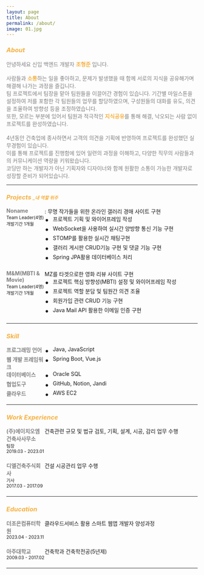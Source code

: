 ```yaml
---
layout: page
title: About
permalink: /about/
image: 01.jpg
---
```


<div style="color:#f6b141;">
    <h3><strong><em>About</em></strong></h3>
</div>
<div style="color: #808080">
안녕하세요 신입 백엔드 개발자 <span style="color: #f6b141"><strong>조형준</strong></span> 입니다.<br><br>
사람들과 <span style="color: #f6b141"><strong>소통</strong></span>하는 일을 좋아하고,  문제가 발생했을 때 함께 서로의 지식을 공유해가며 해결해 나가는 과정을 즐깁니다.<br>
팀 프로젝트에서 팀장을 맡아 팀원들을 이끌어간 경험이 있습니다. 기간별 마일스톤을 설정하여 저를 포함한 각 팀원들의 업무를 할당하였으며, 구성원들의 대화를 유도, 의견을 조율하여 방향성 등을 조정하였습니다.<br>
또한, 모르는 부분에 있어서 팀원과 적극적인 <span style="color: #f6b141"><strong>지식공유</strong></span>를 통해 해결, 낙오되는 사람 없이 프로젝트를 완성하였습니다.<br><br>
4년동안 건축업에 종사하면서 고객의 의견을 기획에 반영하여 프로젝트를 완성했던 실무경험이 있습니다.<br>
이를 통해 프로젝트를 진행함에 있어 일련의 과정을 이해하고, 다양한 직무의 사람들과의 커뮤니케이션 역량을 키워왔습니다.<br>
코딩만 하는 개발자가 아닌 기획자와 디자이너와 함께 원활한 소통이 가능한 개발자로 성장할 준비가 되어있습니다.<br>
</div>

***

<!-- PROJECTS -->
<div>
    <div style="color:#f6b141;">
    <h3><strong><em>Projects <span style="font-size: 12px">_내 역할 위주</span></em></strong></h3>
    </div>
<!-------------------------------- NONAME --------------------------------->
    <div style="display: flex; margin-bottom: 20px;">
        <div style="float: left; width: 20%;"> 
            <h4 style="margin: 0px; color:#808080">Noname</h4>
            <small>Team Leader(4명)</small><br>
            <small>개발기간 1개월</small>
        </div>
        <div style="float: right; width: 70%;">
            <div>
                : 무명 작가들을 위한 온라인 갤러리 경매 사이트 구현
            </div>
            <div style="display: flex; align-items: flex-start;">
                <div style="font-size: 1.5em; margin-right: 10px; flex-shrink: 0; align-self: flex-start;">•</div>
                <span style="flex: 1; overflow: hidden; white-space: normal;">
                    프로젝트 기획 및 와이어프레임 작성
                </span>
            </div>
            <div style="display: flex; align-items: flex-start;">
                <div style="font-size: 1.5em; margin-right: 10px; flex-shrink: 0; align-self: flex-start;">•</div>
                <span style="flex: 1; overflow: hidden; white-space: normal;">
                    WebSocket을 사용하여 실시간 양방향 통신 기능 구현
                </span>
            </div>
            <div style="display: flex; align-items: flex-start;">
                <div style="font-size: 1.5em; margin-right: 10px; flex-shrink: 0; align-self: flex-start;">•</div>
                <span style="flex: 1; overflow: hidden; white-space: normal;">
                    STOMP를 활용한 실시간 채팅구현
                </span>
            </div>
            <div style="display: flex; align-items: flex-start;">
                <div style="font-size: 1.5em; margin-right: 10px; flex-shrink: 0; align-self: flex-start;">•</div>
                <span style="flex: 1; overflow: hidden; white-space: normal;">
                    갤러리 게시판 CRUD기능 구현 및 댓글 기능 구현
                </span>
            </div>
            <div style="display: flex; align-items: flex-start;">
                <div style="font-size: 1.5em; margin-right: 10px; flex-shrink: 0; align-self: flex-start;">•</div>
                <span style="flex: 1; overflow: hidden; white-space: normal;">
                    Spring JPA활용 데이터베이스 처리
                </span>
            </div>
        </div>
    </div>
<!-------------------------------- M & M --------------------------------->
    <div style="display: flex; margin-bottom: 20px;">
        <div style="float: left; width: 20%;"> 
            <h4 style="margin: 0px; color:#808080">M&M(MBTI & Movie)</h4>
            <small>Team Leader(4명)</small><br>
            <small>개발기간 1개월</small>
        </div>
        <div style="float: right; width: 70%;">
            <div>
                MZ를 타겟으로한 영화 리뷰 사이트 구현
            </div>
            <div style="display: flex; align-items: flex-start;">
                <div style="font-size: 1.5em; margin-right: 10px; flex-shrink: 0; align-self: flex-start;">•</div>
                <span style="flex: 1; overflow: hidden; white-space: normal;">
                    프로젝트 핵심 방향성(MBTI) 설정 및 와이어프레임 작성
                </span>
            </div>
            <div style="display: flex; align-items: flex-start;">
                <div style="font-size: 1.5em; margin-right: 10px; flex-shrink: 0; align-self: flex-start;">•</div>
                <span style="flex: 1; overflow: hidden; white-space: normal;">
                    프로젝트 역할 분담 및 팀원간 의견 조율
                </span>
            </div>
            <div style="display: flex; align-items: flex-start;">
                <div style="font-size: 1.5em; margin-right: 10px; flex-shrink: 0; align-self: flex-start;">•</div>
                <span style="flex: 1; overflow: hidden; white-space: normal;">
                    회원가입 관련 CRUD 기능 구현
                </span>
            </div>
            <div style="display: flex; align-items: flex-start;">
                <div style="font-size: 1.5em; margin-right: 10px; flex-shrink: 0; align-self: flex-start;">•</div>
                <span style="flex: 1; overflow: hidden; white-space: normal;">
                    Java Mail API 활용한 이메일 인증 구현
                </span>
            </div>
        </div>
    </div>
</div>

***

<!-- SKILL -->
<div>
    <div style="color:#f6b141;" >
        <h3><strong><em>Skill</em></strong></h3>
    </div>
    <div style="display: flex;">
        <div style="float: left; width: 20%;"> 
            <h4 style="margin: 0px; color:#808080">프로그래밍 언어</h4>
        </div>
        <div style="float: right; width: 70%;">
            <div style="display: flex; align-items: flex-start;">
                <div style="font-size: 1.5em; margin-right: 10px; flex-shrink: 0; align-self: flex-start;">•</div>
                <span style="flex: 1; overflow: hidden; white-space: normal;">
                    Java, JavaScript
                </span>
            </div>
        </div>
    </div>
    <div style="display: flex;">
        <div style="float: left; width: 20%;"> 
            <h4 style="margin: 0px; color:#808080">웹 개발 프레임워크</h4>
        </div>
        <div style="float: right; width: 70%;">
            <div style="display: flex; align-items: flex-start;">
                <div style="font-size: 1.5em; margin-right: 10px; flex-shrink: 0; align-self: flex-start;">•</div>
                <span style="flex: 1; overflow: hidden; white-space: normal;">
                    Spring Boot, Vue.js
                </span>
            </div>
        </div>
    </div>
    <div style="display: flex;">
        <div style="float: left; width: 20%;"> 
            <h4 style="margin: 0px; color:#808080">데이터베이스</h4>
        </div>
        <div style="float: right; width: 70%;">
            <div style="display: flex; align-items: flex-start;">
                <div style="font-size: 1.5em; margin-right: 10px; flex-shrink: 0; align-self: flex-start;">•</div>
                <span style="flex: 1; overflow: hidden; white-space: normal;">
                    Oracle SQL
                </span>
            </div>
        </div>
    </div>
    <div style="display: flex;">
        <div style="float: left; width: 20%;"> 
            <h4 style="margin: 0px; color:#808080">협업도구</h4>
        </div>
        <div style="float: right; width: 70%;">
            <div style="display: flex; align-items: flex-start;">
                <div style="font-size: 1.5em; margin-right: 10px; flex-shrink: 0; align-self: flex-start;">•</div>
                <span style="flex: 1; overflow: hidden; white-space: normal;">
                    GitHub, Notion, Jandi 
                </span>
            </div>
        </div>
    </div>
    <div style="display: flex;">
        <div style="float: left; width: 20%;"> 
            <h4 style="margin: 0px; color:#808080">클라우드</h4>
        </div>
        <div style="float: right; width: 70%;">
            <div style="display: flex; align-items: flex-start;">
                <div style="font-size: 1.5em; margin-right: 10px; flex-shrink: 0; align-self: flex-start;">•</div>
                <span style="flex: 1; overflow: hidden; white-space: normal;">
                    AWS EC2
                </span>
            </div>
        </div>
    </div>
</div>

***

<!-- WORK EXPERIENCE -->
<div>
    <div style="color:#f6b141;">
    <h3><strong><em>Work Experience</em></strong></h3>
    </div>
    <!-- M&M -->
    <div style="display: flex; margin-bottom: 20px;">
        <div style="float: left; width: 20%;"> 
            <h4 style="margin: 0px; color:#808080">(주)에이치오엠 건축사사무소</h4>
            <small>팀장</small><br>
            <small>2019.03 - 2023.01</small>
        </div>
        <div style="float: right; width: 70%;">
            건축관련 규모 및 법규 검토, 기획, 설계, 시공, 감리 업무 수행  
        </div>
    </div>
    <!-- NONAME -->
    <div style="display: flex; margin-bottom: 20px;">
        <div style="float: left; width: 20%;"> 
            <h4 style="margin: 0px; color:#808080">디엘건축주식회사</h4>
            <small>기사</small><br>
            <small>2017.03 - 2017.09</small>
        </div>
        <div style="float: right; width: 70%;">
            건설 시공관리 업무 수행 
        </div>
    </div>
</div>

***

<!-- EDUCATION -->
<div>
    <div style="color:#f6b141;">
    <h3><strong><em>Education</em></strong></h3>
    </div>
    <div style="display: flex; margin-bottom: 20px;">
        <div style="float: left; width: 20%;"> 
            <h4 style="margin: 0px; color:#808080">더조은컴퓨터학원</h4>
            <small>2023.04 - 2023.11</small>
        </div>
        <div style="float: right; width: 70%;">
            <div>
                클라우드서비스 활용 스마트 웹앱 개발자 양성과정 
            </div>
        </div>
    </div>
    <div style="display: flex; margin-bottom: 20px;">
        <div style="float: left; width: 20%;"> 
            <h4 style="margin: 0px; color:#808080">아주대학교</h4>
            <small>2009.03 - 2017.02</small>
        </div>
        <div style="float: right; width: 70%;">
            <div>
                건축학과 건축학전공(5년제)
            </div>
        </div>
    </div>
</div>

***


